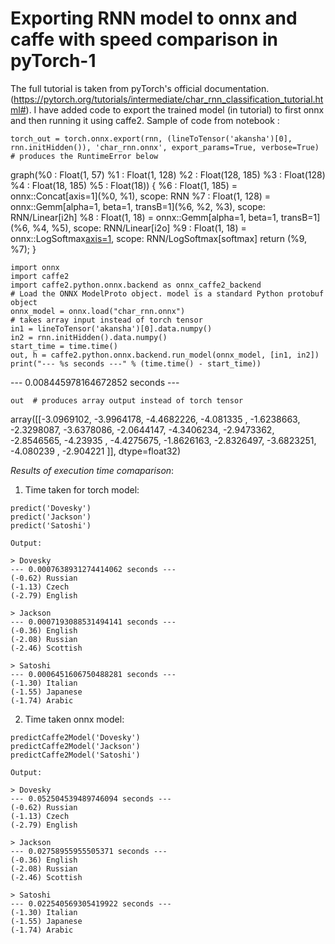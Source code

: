 # Exporting RNN model to onnx and caffe with speed comparison in pyTorch-1

The full tutorial is taken from pyTorch's official documentation. (https://pytorch.org/tutorials/intermediate/char_rnn_classification_tutorial.html#). I have added code to export the trained model (in tutorial) to first onnx and then running it using caffe2. Sample of code from notebook :

```
torch_out = torch.onnx.export(rnn, (lineToTensor('akansha')[0], rnn.initHidden()), 'char_rnn.onnx', export_params=True, verbose=True) # produces the RuntimeError below
```
graph(%0 : Float(1, 57)
      %1 : Float(1, 128)
      %2 : Float(128, 185)
      %3 : Float(128)
      %4 : Float(18, 185)
      %5 : Float(18)) {
  %6 : Float(1, 185) = onnx::Concat[axis=1](%0, %1), scope: RNN
  %7 : Float(1, 128) = onnx::Gemm[alpha=1, beta=1, transB=1](%6, %2, %3), scope: RNN/Linear[i2h]
  %8 : Float(1, 18) = onnx::Gemm[alpha=1, beta=1, transB=1](%6, %4, %5), scope: RNN/Linear[i2o]
  %9 : Float(1, 18) = onnx::LogSoftmax[axis=1](%8), scope: RNN/LogSoftmax[softmax]
  return (%9, %7);
}

```
import onnx
import caffe2
import caffe2.python.onnx.backend as onnx_caffe2_backend
# Load the ONNX ModelProto object. model is a standard Python protobuf object
onnx_model = onnx.load("char_rnn.onnx")
# takes array input instead of torch tensor
in1 = lineToTensor('akansha')[0].data.numpy()
in2 = rnn.initHidden().data.numpy()
start_time = time.time()
out, h = caffe2.python.onnx.backend.run_model(onnx_model, [in1, in2])
print("--- %s seconds ---" % (time.time() - start_time))
```
--- 0.008445978164672852 seconds ---
```
out  # produces array output instead of torch tensor
```
array([[-3.0969102, -3.9964178, -4.4682226, -4.081335 , -1.6238663,
        -2.3298087, -3.6378086, -2.0644147, -4.3406234, -2.9473362,
        -2.8546565, -4.23935  , -4.4275675, -1.8626163, -2.8326497,
        -3.6823251, -4.080239 , -2.904221 ]], dtype=float32)

*Results of execution time comaparison*:

1. Time taken for torch model:
```
predict('Dovesky')
predict('Jackson')
predict('Satoshi')

Output:

> Dovesky
--- 0.0007638931274414062 seconds ---
(-0.62) Russian
(-1.13) Czech
(-2.79) English

> Jackson
--- 0.0007193088531494141 seconds ---
(-0.36) English
(-2.08) Russian
(-2.46) Scottish

> Satoshi
--- 0.0006451606750488281 seconds ---
(-1.30) Italian
(-1.55) Japanese
(-1.74) Arabic
```

2. Time taken onnx model:
```
predictCaffe2Model('Dovesky')
predictCaffe2Model('Jackson')
predictCaffe2Model('Satoshi')

Output:

> Dovesky
--- 0.052504539489746094 seconds ---
(-0.62) Russian
(-1.13) Czech
(-2.79) English

> Jackson
--- 0.02758955955505371 seconds ---
(-0.36) English
(-2.08) Russian
(-2.46) Scottish

> Satoshi
--- 0.022540569305419922 seconds ---
(-1.30) Italian
(-1.55) Japanese
(-1.74) Arabic

```
